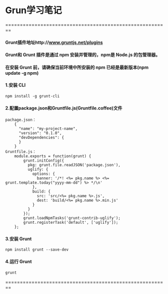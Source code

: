# Grun学习笔记
========================================================
#### Grunt插件地址http://www.gruntjs.net/plugins
#### Grunt和 Grunt 插件是通过 npm 安装并管理的，npm是 Node.js 的包管理器。
#### 在安装 Grunt 前，请确保当前环境中所安装的 npm 已经是最新版本(npm update -g npm)
#### 1.安装 CLI
	npm install -g grunt-cli
#### 2.配置package.json和Gruntfile.js(Gruntfile.coffee)文件	
	pachage.json：
		{
		  "name": "my-project-name",
		  "version": "0.1.0",
		  "devDependencies": {
		  }
		}
	Gruntfile.js：
		module.exports = function(grunt) {
			grunt.initConfig({
			  pkg: grunt.file.readJSON('package.json'),
			  uglify: {
			    options: {
			      banner: '/*! <%= pkg.name %> <%= grunt.template.today("yyyy-mm-dd") %> */\n'
			    },
			    build: {
			      src: 'src/<%= pkg.name %>.js',
			      dest: 'build/<%= pkg.name %>.min.js'
			    }
			  }
			});
			grunt.loadNpmTasks('grunt-contrib-uglify');
			grunt.registerTask('default', ['uglify']);
		};
#### 3.安装 Grunt
	npm install grunt --save-dev
#### 4.运行 Grunt
	grunt
========================================================
